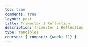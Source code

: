```yaml
---
toc: true 
comments: true 
layout: post 
title: Trimester 1 Reflection
description: Trimester 1 Reflection
type: tangibles
courses: { compsci: {week: 11} } 
---
```




